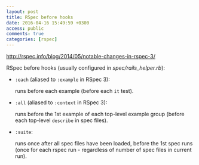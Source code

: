 ```yaml
---
layout: post
title: RSpec before hooks
date: 2016-04-16 15:49:59 +0300
access: public
comments: true
categories: [rspec]
---
```


<http://rspec.info/blog/2014/05/notable-changes-in-rspec-3/>

RSpec before hooks (usually configured in _spec/rails_helper.rb_):

- `:each` (aliased to `:example` in RSpec 3):

  runs before each example (before each `it` test).

- `:all` (aliased to `:context` in RSpec 3):

  runs before the 1st example of each top-level example group
  (before each top-level `describe` in spec files).

- `:suite`:

  runs once after all spec files have been loaded, before the 1st spec runs
  (once for each rspec run - regardless of number of spec files in current run).

